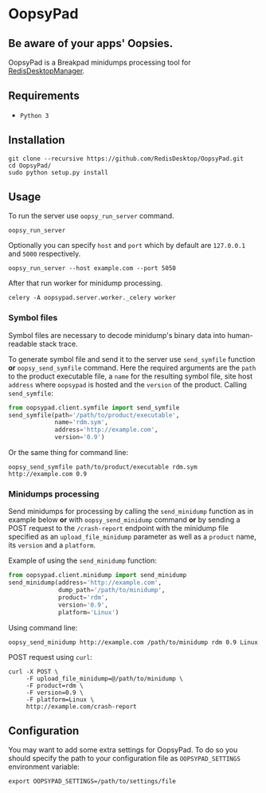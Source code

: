 # OopsyPad

## Be aware of your apps' Oopsies.
OopsyPad is a Breakpad minidumps processing tool for [RedisDesktopManager](https://github.com/uglide/RedisDesktopManager).

## Requirements
- `Python 3`

## Installation
```shell
git clone --recursive https://github.com/RedisDesktop/OopsyPad.git
cd OopsyPad/
sudo python setup.py install
```

## Usage
To run the server use `oopsy_run_server` command.
```shell
oopsy_run_server
```
Optionally you can specify `host` and `port` which by default are `127.0.0.1` and `5000` respectively.
```shell
oopsy_run_server --host example.com --port 5050
```
After that run worker for minidump processing.
```shell
celery -A oopsypad.server.worker._celery worker
```

### Symbol files
Symbol files are necessary to decode minidump's binary data into human-readable stack trace.

To generate symbol file and send it to the server use `send_symfile` function __or__ `oopsy_send_symfile` command.
Here the required arguments are the `path` to the product executable file, a `name` for the resulting symbol file, site host `address` where `oopsypad` is hosted and the `version` of the product.
Calling `send_symfile`:
```python
from oopsypad.client.symfile import send_symfile
send_symfile(path='/path/to/product/executable',
             name='rdm.sym',
             address='http://example.com',
             version='0.9')
```
Or the same thing for command line:
```shell
oopsy_send_symfile path/to/product/executable rdm.sym http://example.com 0.9
```

### Minidumps processing
Send minidumps for processing by calling the `send_minidump` function as in example below __or__ with `oopsy_send_minidump` command __or__ by sending a POST request to the `/crash-report` endpoint with the minidump file specified as an `upload_file_minidump` parameter as well as a `product` name, its `version` and a `platform`.

Example of using the `send_minidump` function:
```python
from oopsypad.client.minidump import send_minidump
send_minidump(address='http://example.com',
              dump_path='/path/to/minidump',
              product='rdm',
              version='0.9',
              platform='Linux')
```
Using command line:
```shell
oopsy_send_minidump http://example.com /path/to/minidump rdm 0.9 Linux
```
POST request using `curl`:
```shell
curl -X POST \
     -F upload_file_minidump=@/path/to/minidump \
     -F product=rdm \
     -F version=0.9 \
     -F platform=Linux \
     http://example.com/crash-report
```

## Configuration
You may want to add some extra settings for OopsyPad.
To do so you should specify the path to your configuration file as `OOPSYPAD_SETTINGS` environment variable:
```shell
export OOPSYPAD_SETTINGS=/path/to/settings/file
```
